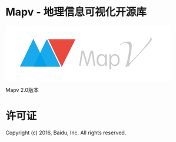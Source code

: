 # Mapv - 地理信息可视化开源库

<a href="http://mapv.baidu.com">
    <img style="vertical-align: top;" src="./asset/logo.png?raw=true" alt="logo">
</a>

Mapv 2.0版本


# 许可证
Copyright (c) 2016, Baidu, Inc.
All rights reserved.
